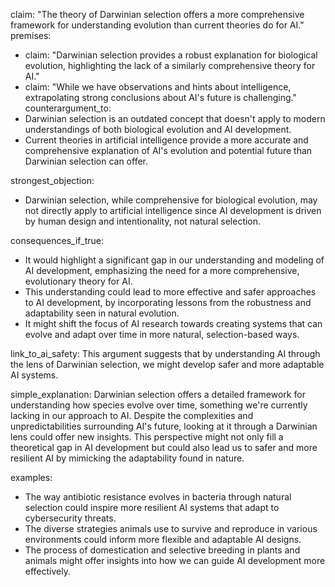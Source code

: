 claim: "The theory of Darwinian selection offers a more comprehensive framework for understanding evolution than current theories do for AI."
premises:
  - claim: "Darwinian selection provides a robust explanation for biological evolution, highlighting the lack of a similarly comprehensive theory for AI."
  - claim: "While we have observations and hints about intelligence, extrapolating strong conclusions about AI's future is challenging."
counterargument_to:
  - Darwinian selection is an outdated concept that doesn't apply to modern understandings of both biological evolution and AI development.
  - Current theories in artificial intelligence provide a more accurate and comprehensive explanation of AI's evolution and potential future than Darwinian selection can offer.

strongest_objection:
  - Darwinian selection, while comprehensive for biological evolution, may not directly apply to artificial intelligence since AI development is driven by human design and intentionality, not natural selection.

consequences_if_true:
  - It would highlight a significant gap in our understanding and modeling of AI development, emphasizing the need for a more comprehensive, evolutionary theory for AI.
  - This understanding could lead to more effective and safer approaches to AI development, by incorporating lessons from the robustness and adaptability seen in natural evolution.
  - It might shift the focus of AI research towards creating systems that can evolve and adapt over time in more natural, selection-based ways.

link_to_ai_safety: This argument suggests that by understanding AI through the lens of Darwinian selection, we might develop safer and more adaptable AI systems.

simple_explanation: Darwinian selection offers a detailed framework for understanding how species evolve over time, something we're currently lacking in our approach to AI. Despite the complexities and unpredictabilities surrounding AI's future, looking at it through a Darwinian lens could offer new insights. This perspective might not only fill a theoretical gap in AI development but could also lead us to safer and more resilient AI by mimicking the adaptability found in nature.

examples:
  - The way antibiotic resistance evolves in bacteria through natural selection could inspire more resilient AI systems that adapt to cybersecurity threats.
  - The diverse strategies animals use to survive and reproduce in various environments could inform more flexible and adaptable AI designs.
  - The process of domestication and selective breeding in plants and animals might offer insights into how we can guide AI development more effectively.